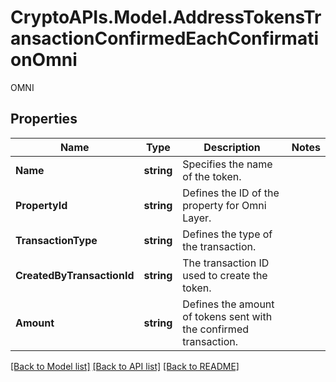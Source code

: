 # CryptoAPIs.Model.AddressTokensTransactionConfirmedEachConfirmationOmni
OMNI

## Properties

Name | Type | Description | Notes
------------ | ------------- | ------------- | -------------
**Name** | **string** | Specifies the name of the token. | 
**PropertyId** | **string** | Defines the ID of the property for Omni Layer. | 
**TransactionType** | **string** | Defines the type of the transaction. | 
**CreatedByTransactionId** | **string** | The transaction ID used to create the token. | 
**Amount** | **string** | Defines the amount of tokens sent with the confirmed transaction. | 

[[Back to Model list]](../README.md#documentation-for-models) [[Back to API list]](../README.md#documentation-for-api-endpoints) [[Back to README]](../README.md)

